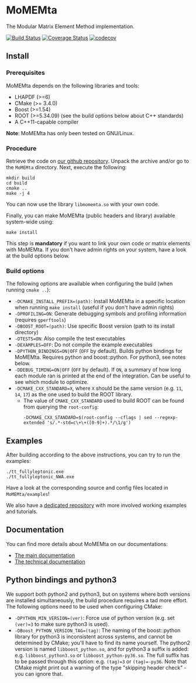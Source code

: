 # MoMEMta

The Modular Matrix Element Method implementation.

[![Build Status](https://travis-ci.org/MoMEMta/MoMEMta.svg?branch=master)](https://travis-ci.org/MoMEMta/MoMEMta) [![Coverage Status](https://coveralls.io/repos/github/MoMEMta/MoMEMta/badge.svg?branch=master)](https://coveralls.io/github/MoMEMta/MoMEMta?branch=master) [![codecov](https://codecov.io/gh/MoMEMta/MoMEMta/branch/master/graph/badge.svg)](https://codecov.io/gh/MoMEMta/MoMEMta)

## Install

### Prerequisites

MoMEMta depends on the following libraries and tools:
   * LHAPDF (>=6)
   * CMake (>= 3.4.0)
   * Boost (>=1.54)
   * ROOT (>=5.34.09) (see the build options below about C++ standards)
   * A C++11-capable compiler

**Note**: MoMEMta has only been tested on GNU/Linux.

### Procedure

Retrieve the code on [our github repository](https://github.com/MoMEMta/MoMEMta/releases). Unpack the
archive and/or go to the `MoMEMta` directory. Next, execute the following:
```
mkdir build
cd build
cmake ..
make -j 4
```
You can now use the library `libmomemta.so` with your own code.

Finally, you can make MoMEMta (public headers and library) available system-wide using:
```
make install
```
This step is **mandatory** if you want to link your own code or matrix elements with MoMEMta. If you don't have
admin rights on your system, have a look at the build options below.

### Build options

The following options are available when configuring the build (when running `cmake ..`):
   * `-DCMAKE_INSTALL_PREFIX=(path)`: Install MoMEMta in a specific location when running `make install` (useful if you don't have admin rights)
   * `-DPROFILING=ON`: Generate debugging symbols and profiling information (requires `gperftools`)
   * `-DBOOST_ROOT=(path)`: Use specific Boost version (path to its install directory)
   * `-DTESTS=ON`: Also compile the test executables
   * `-DEXAMPLES=OFF`: Do not compile the example executables
   * `-DPYTHON_BINDINGS=ON|OFF` (`OFF` by default). Builds python bindings for MoMEMta. Requires python and boost::python. For python3, see notes below.
   * `-DDEBUG_TIMING=ON|OFF` (`OFF` by default). If `ON`, a summary of how long each module ran is printed at the end of the integration. Can be useful to see which module to optimize.
   * `-DCMAKE_CXX_STANDARD=X`, where `X` should be the same version (e.g. `11`, `14`, `17`) as the one used to build the ROOT library.
      - The value of `CMAKE_CXX_STANDARD` used to build ROOT can be found from querying the `root-config`:
         ```
         -DCMAKE_CXX_STANDARD=$(root-config --cflags | sed --regexp-extended 's/.*-std=c\+\+([0-9]+).*/\1/g')
         ```

## Examples

After building according to the above instructions, you can try to run the examples:
```
./tt_fullyleptonic.exe
./tt_fullyleptonic_NWA.exe
```
Have a look at the corresponding source and config files located in `MoMEMta/examples`! 

We also have a [dedicated repository](https://github.com/MoMEMta/Tutorials) with more involved working examples and tutorials.

## Documentation

You can find more details about MoMEMta on our documentations:

 - [The main documentation](https://momemta.github.io)
 - [The technical documentation](https://momemta.github.io/MoMEMta/)

## Python bindings and python3

We support both python2 and python3, but on systems where both versions are installed simultaneously, the build procedure requires a tad more effort.
The following options need to be used when configuring CMake:
   * `-DPYTHON_MIN_VERSION=(ver)`: Force use of python version (e.g. set `(ver)=3` to make sure python3 is used).
   * `-DBoost_PYTHON_VERSION_TAG=(tag)`: The naming of the boost::python library for python3 is inconsistent across systems, and cannot be determined by CMake; you'll have to find its name yourself. The python2 version is named `libboost_python.so`, and for python3 a suffix is added: e.g. `libboost_python3.so` or `libboost_python-py36.so`. The full suffix has to be passed through this option: e.g. `(tag)=3` or `(tag)=-py36`.
Note that CMake might print out a warning of the type "skipping header check" - you can ignore that.
